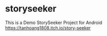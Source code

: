 # storyseeker
This is a Demo StorySeeker Project for
 Android https://tanhoang1808.itch.io/story-seeker
